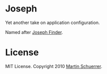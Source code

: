 Joseph
======

Yet another take on application configuration.

Named after [Joseph Finder](http://www.nytimes.com/1987/02/22/magazine/about-men-a-male-secretary.html?pagewanted=all).

License
=======

MIT License. Copyright 2010 [Martin Schuerrer](http://schuerrer.org).

